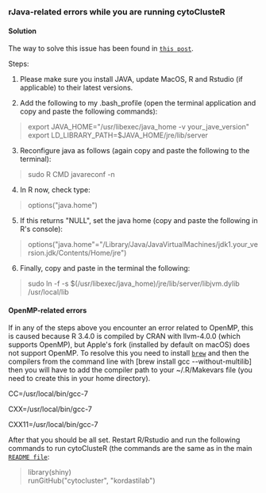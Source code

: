 ### rJava-related errors while you are running cytoClusteR ###

#### Solution ####

The way to solve this issue has been found in [`this post`](https://stackoverflow.com/questions/30738974/rjava-load-error-in-rstudio-r-after-upgrading-to-osx-yosemite).

Steps:

1. Please make sure you install JAVA, update MacOS, R and Rstudio (if applicable) to their latest versions.

2. Add the following to my .bash_profile (open the terminal application and copy and paste the following commands):
> export JAVA_HOME="/usr/libexec/java_home -v your_jave_version"   
> export LD_LIBRARY_PATH=$JAVA_HOME/jre/lib/server

3. Reconfigure java as follows (again copy and paste the following to the terminal):
> sudo R CMD javareconf -n

4. In R now, check type:
> options("java.home")

5. If this returns "NULL", set the java home (copy and paste the following in R's console):
> options("java.home"="/Library/Java/JavaVirtualMachines/jdk1.your_version.jdk/Contents/Home/jre")

6. Finally, copy and paste in the terminal the following:
> sudo ln -f -s $(/usr/libexec/java_home)/jre/lib/server/libjvm.dylib /usr/local/lib

#### OpenMP-related errors #### 
If in any of the steps above you encounter an error related to OpenMP, this is caused because R 3.4.0 is compiled by CRAN with llvm-4.0.0 (which supports OpenMP), but Apple's fork (installed by default on macOS) does not support OpenMP. To resolve this you need to install [`brew`](https://brew.sh/) and then the compilers from the command line with [brew install gcc --without-multilib] then you will have to add the compiler path to your ~/.R/Makevars file (you need to create this in your home directory).

CC=/usr/local/bin/gcc-7

CXX=/usr/local/bin/gcc-7

CXX11=/usr/local/bin/gcc-7

After that you should be all set. Restart R/Rstudio and run the following commands to run cytoClusteR (the commands are the same as in the main [`README file`](https://github.com/kordastilab/cytocluster/blob/master/README.md):
> library(shiny)  
> runGitHub("cytocluster", "kordastilab")
